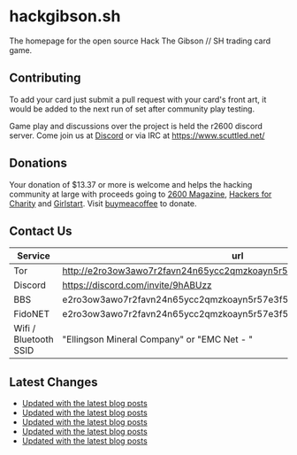# hackgibson.sh
The homepage for the open source Hack The Gibson // SH trading card game.


## Contributing

To add your card just submit a pull request with your card's front art, it would be added to the next run of set after community play testing.

Game play and discussions over the project is held the r2600 discord server. Come join us at [Discord](https://discord.com/invite/9hABUzz) or via IRC at https://www.scuttled.net/


## Donations

Your donation of $13.37 or more is welcome and helps the hacking community at large with proceeds going to [2600 Magazine](https://2600.com/), [Hackers for Charity](https://hackersforcharity.org) and [Girlstart](https://girlstart.org).  Visit [buymeacoffee](https://www.buymeacoffee.com/hackgibson.sh) to donate.


## Contact Us

Service | url
-|-
Tor | http://e2ro3ow3awo7r2favn24n65ycc2qmzkoayn5r57e3f56nvjwdcgg32ad.onion
Discord | https://discord.com/invite/9hABUzz
BBS | e2ro3ow3awo7r2favn24n65ycc2qmzkoayn5r57e3f56nvjwdcgg32ad.onion:23
FidoNET | e2ro3ow3awo7r2favn24n65ycc2qmzkoayn5r57e3f56nvjwdcgg32ad.onion:24554
Wifi / Bluetooth SSID | "Ellingson Mineral Company" or "EMC Net - <fidonet address>"

## Latest Changes
<!-- BLOG-POST-LIST:START -->
- [Updated with the latest blog posts](https://github.com/DFW2600/hackgibson.sh/commit/a853e846d882928c08411c346e6f9fb0ed1795f3)
- [Updated with the latest blog posts](https://github.com/DFW2600/hackgibson.sh/commit/aa1ee79008c70ba3f19c361feeb22407a7725f81)
- [Updated with the latest blog posts](https://github.com/DFW2600/hackgibson.sh/commit/88062b3aa0bb72ee3d49a5ec562c94b2a1bf31c0)
- [Updated with the latest blog posts](https://github.com/DFW2600/hackgibson.sh/commit/a1216a52ace15f34531c5e0f67365115c8a2824e)
- [Updated with the latest blog posts](https://github.com/DFW2600/hackgibson.sh/commit/9ad2762afad5122242ab9a1ac251238d060d5c3a)
<!-- BLOG-POST-LIST:END -->
